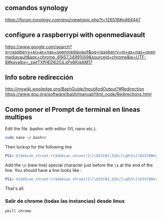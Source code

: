 ## comandos synology
https://forum.synology.com/enu/viewtopic.php?t=126516#p464447


## configure a raspberrypi with openmediavault
https://www.google.com/search?q=raspberry+pi+as+nas+openmediavault&oq=raspberry+pi+as+nas+openmediavault&aqs=chrome..69i57.34991j0j9&sourceid=chrome&ie=UTF-8#kpvalbx=_swtTXfHED62CjLsPs6KjqAM17


## Info sobre redirección
http://mywiki.wooledge.org/BashGuide/InputAndOutput?#Redirection
https://www.gnu.org/software/bash/manual/html_node/Redirections.html


## Como poner el Prompt de terminal en líneas multipes

Edit the file .bashrc with editor (VI, nano etc.).

```bash
sudo nano ~/.bashrc
```
Then lockup for the following line

```bash
PS1='${debian_chroot:+($debian_chroot)}\[\033[01;32m\]\u@\h\[\033[00m\]:\[\033[01;34m\]\w\[\033[00m\]\$ '
```
Add the `\n` (new line) special character just before the `\$` at the end of the line. You should have a line looks like :

```bash
PS1='${debian_chroot:+($debian_chroot)}\[\033[01;32m\]\u@\h\[\033[00m\]:\[\033[01;34m\]\w\[\033[00m\]\n\$ 
```
That's all.

### Salir de chrome (todas las instancias) desde linux

`pkill chrome`